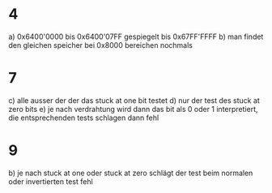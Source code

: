 # 4
a) 0x6400'0000 bis 0x6400'07FF gespiegelt bis 0x67FF'FFFF
b) man findet den gleichen speicher bei 0x8000 bereichen nochmals

# 7
c) alle ausser der der das stuck at one bit testet
d) nur der test des stuck at zero bits
e) je nach verdrahtung wird dann das bit als 0 oder 1 interpretiert, die entsprechenden tests schlagen dann fehl

# 9
b) je nach stuck at one oder stuck at zero schlägt der test beim normalen oder invertierten test fehl